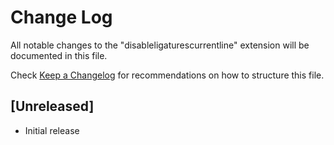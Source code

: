 # Change Log
All notable changes to the "disableligaturescurrentline" extension will be documented in this file.

Check [Keep a Changelog](http://keepachangelog.com/) for recommendations on how to structure this file.

## [Unreleased]
- Initial release